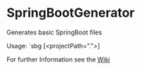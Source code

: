 # SpringBootGenerator
Generates basic SpringBoot files

Usage: `sbg <entityName> <packageIdentifier> [<projectPath=".">]

For further Information see the [Wiki](./wiki)
